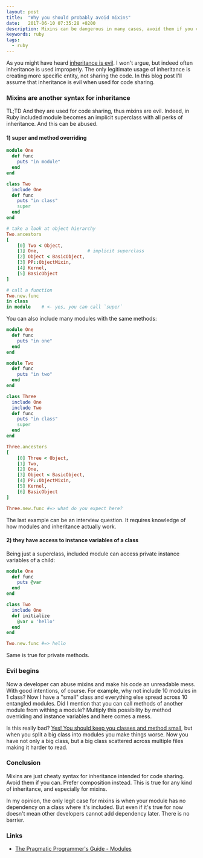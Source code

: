 ```yaml
---
layout: post
title:  "Why you should probably avoid mixins"
date:   2017-06-10 07:35:28 +0200
description: Mixins can be dangerous in many cases, avoid them if you can
keywords: ruby
tags:
  - ruby
---
```


As you might have heard [inheritance is evil](https://softwareengineering.stackexchange.com/questions/260343/why-is-inheritance-generally-viewed-as-a-bad-thing-by-oop-proponents). I won't argue, but indeed often inheritance is used improperly. The only legitimate usage of inheritance is creating more specific entity, not sharing the code. In this blog post I'll assume that inheritance is evil when used for code sharing.

### Mixins are another syntax for inheritance

TL;TD And they are used for code sharing, thus mixins are evil.
Indeed, in Ruby included module becomes an implicit superclass with all perks of inheritance. And this can be abused.

#### 1) super and method overriding

```ruby
module One
  def func
    puts "in module"
  end  
end  

class Two
  include One
  def func
    puts "in class"
    super
  end  
end

# take a look at object hierarchy
Two.ancestors
[
    [0] Two < Object,
    [1] One,                  # implicit superclass
    [2] Object < BasicObject,
    [3] PP::ObjectMixin,
    [4] Kernel,
    [5] BasicObject
]

# call a function
Two.new.func
in class
in module    # <- yes, you can call `super`
```

You can also include many modules with the same methods:

```ruby
module One
  def func
    puts "in one"
  end  
end  

module Two
  def func
    puts "in two"
  end  
end

class Three
  include One
  include Two
  def func
    puts "in class"
    super
  end
end

Three.ancestors
[
    [0] Three < Object,
    [1] Two,
    [2] One,
    [3] Object < BasicObject,
    [4] PP::ObjectMixin,
    [5] Kernel,
    [6] BasicObject
]

Three.new.func #=> what do you expect here?
```

The last example can be an interview question. It requires knowledge of how modules and inheritance actually work.

#### 2) they have access to instance variables of a class

Being just a superclass, included module can access private instance variables of a child:

```ruby
module One
  def func
    puts @var
  end  
end  

class Two
  include One
  def initialize
    @var = 'hello'
  end  
end  

Two.new.func #=> hello
```

Same is true for private methods.

### Evil begins

Now a developer can abuse mixins and make his code an unreadable mess. With good intentions, of course. For example, why not include 10 modules in 1 class? Now I have a "small" class and everything else spread across 10 entangled modules. Did I mention that you can call methods of another module from withing a module? Multiply this possibility by method overriding and instance variables and here comes a mess.

Is this really bad? [Yes! You should keep you classes and method small](https://www.youtube.com/watch?v=8bZh5LMaSmE), but when you split a big class into modules you make things worse. Now you have not only a big class, but a big class scattered across multiple files making it harder to read.

### Conclusion

Mixins are just cheaty syntax for inheritance intended for code sharing. Avoid them if you can. Prefer composition instead. This is true for any kind of inheritance, and especially for mixins.

In my opinion, the only legit case for mixins is when your module has no dependency on a class where it's included. But even if it's true for now doesn't mean other developers cannot add dependency later. There is no barrier.

### Links
- [The Pragmatic Programmer's Guide - Modules](http://ruby-doc.com/docs/ProgrammingRuby/html/tut_modules.html)
